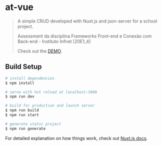 # at-vue

> A simple CRUD developed with Nuxt.js and json-server for a school project.
> 
> Assessment da disciplina Frameworks Front-end e Conexão com Back-end - Instituto Infnet [20E1_4]
> 
>Check out the [DEMO](http://at-frameworks-vue.herokuapp.com/).

## Build Setup

```bash
# install dependencies
$ npm install

# serve with hot reload at localhost:3000
$ npm run dev

# build for production and launch server
$ npm run build
$ npm run start

# generate static project
$ npm run generate
```

For detailed explanation on how things work, check out [Nuxt.js docs](https://nuxtjs.org).
